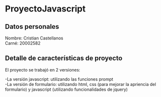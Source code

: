 # ProyectoJavascript

## Datos personales

Nombre: Cristian Castellanos  
Carné: 20002582


## Detalle de características de proyecto

El proyecto se trabajó en 2 versiones:

-La versión javascript: utilizando las funciones prompt  
-La versión de formulario: utilizando html, css (para mejorar la apriencia del formulario) y javascript (utilizando funcionalidades de jquery)